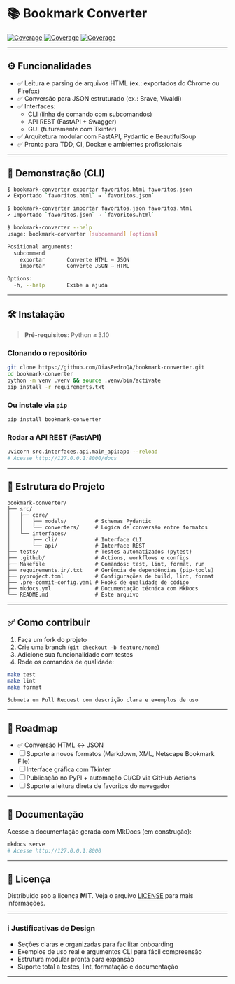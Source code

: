 # 📚 Bookmark Converter

[![Coverage](https://codecov.io/gh/DiasPedroQA/bookmark-converter/branch/main/graph/badge.svg?flag=backend)](https://codecov.io/gh/DiasPedroQA/bookmark-converter)
[![Coverage](https://codecov.io/gh/DiasPedroQA/bookmark-converter/branch/main/graph/badge.svg?flag=frontend)](https://codecov.io/gh/DiasPedroQA/bookmark-converter)
[![Coverage](https://codecov.io/gh/DiasPedroQA/bookmark-converter/branch/main/graph/badge.svg?flag=integration)](https://codecov.io/gh/DiasPedroQA/bookmark-converter)

---

## ⚙️ Funcionalidades

- ✅ Leitura e parsing de arquivos HTML (ex.: exportados do Chrome ou Firefox)
- ✅ Conversão para JSON estruturado (ex.: Brave, Vivaldi)
- ✅ Interfaces:
  - CLI (linha de comando com subcomandos)
  - API REST (FastAPI + Swagger)
  - GUI (futuramente com Tkinter)
- ✅ Arquitetura modular com FastAPI, Pydantic e BeautifulSoup
- ✅ Pronto para TDD, CI, Docker e ambientes profissionais

---

## 🚀 Demonstração (CLI)

```bash
$ bookmark-converter exportar favoritos.html favoritos.json
✔ Exportado `favoritos.html` → `favoritos.json`

$ bookmark-converter importar favoritos.json favoritos.html
✔ Importado `favoritos.json` → `favoritos.html`

$ bookmark-converter --help
usage: bookmark-converter [subcommand] [options]

Positional arguments:
  subcommand
    exportar       Converte HTML → JSON
    importar       Converte JSON → HTML

Options:
  -h, --help       Exibe a ajuda
````

---

## 🛠️ Instalação

> **Pré-requisitos**: Python ≥ 3.10

### Clonando o repositório

```bash
git clone https://github.com/DiasPedroQA/bookmark-converter.git
cd bookmark-converter
python -m venv .venv && source .venv/bin/activate
pip install -r requirements.txt
```

### Ou instale via `pip`

```bash
pip install bookmark-converter
```

### Rodar a API REST (FastAPI)

```bash
uvicorn src.interfaces.api.main_api:app --reload
# Acesse http://127.0.0.1:8000/docs
```

---

## 📂 Estrutura do Projeto

```text
bookmark-converter/
├── src/
│   ├── core/
│   │   ├── models/         # Schemas Pydantic
│   │   └── converters/     # Lógica de conversão entre formatos
│   └── interfaces/
│       ├── cli/            # Interface CLI
│       └── api/            # Interface REST
├── tests/                  # Testes automatizados (pytest)
├── .github/                # Actions, workflows e configs
├── Makefile                # Comandos: test, lint, format, run
├── requirements.in/.txt    # Gerência de dependências (pip-tools)
├── pyproject.toml          # Configurações de build, lint, format
├── .pre-commit-config.yaml # Hooks de qualidade de código
├── mkdocs.yml              # Documentação técnica com MkDocs
└── README.md               # Este arquivo
```

---

## ✅ Como contribuir

1. Faça um fork do projeto
2. Crie uma branch (`git checkout -b feature/nome`)
3. Adicione sua funcionalidade com testes
4. Rode os comandos de qualidade:

```bash
make test
make lint
make format
```

```text
Submeta um Pull Request com descrição clara e exemplos de uso
```

---

## 📌 Roadmap

- ✅ Conversão HTML ↔ JSON
- ☐ Suporte a novos formatos (Markdown, XML, Netscape Bookmark File)
- ☐ Interface gráfica com Tkinter
- ☐ Publicação no PyPI + automação CI/CD via GitHub Actions
- ☐ Suporte a leitura direta de favoritos do navegador

---

## 📖 Documentação

Acesse a documentação gerada com MkDocs (em construção):

```bash
mkdocs serve
# Acesse http://127.0.0.1:8000
```

---

## 📝 Licença

Distribuído sob a licença **MIT**. Veja o arquivo [LICENSE](LICENSE) para mais informações.

---

### ℹ️ Justificativas de Design

- Seções claras e organizadas para facilitar onboarding
- Exemplos de uso real e argumentos CLI para fácil compreensão
- Estrutura modular pronta para expansão
- Suporte total a testes, lint, formatação e documentação

---
